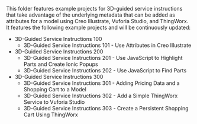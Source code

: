 This folder features example projects for 3D-guided service instructions that take advantage of the underlying metadata that can be added as attributes for a model using Creo Illustrate, Vuforia Studio, and ThingWorx. It features the following example projects and will be continuously updated:  
* 3D-Guided Service Instructions 100 
    - 3D-Guided Service Instructions 101 - Use Attributes in Creo Illustrate  
* 3D-Guided Service Instructions 200 
    - 3D-Guided Service Instructions 201 - Use JavaScript to Highlight Parts and Create Ionic Popups 
    - 3D-Guided Service Instructions 202 - Use JavaScript to Find Parts 
* 3D-Guided Service Instructions 300 
    - 3D-Guided Service Instructions 301 - Adding Pricing Data and a Shopping Cart to a Model 
    - 3D-Guided Service Instructions 302 - Add a Simple ThingWorx Service to Vuforia Studio  
    - 3D-Guided Service Instructions 303 - Create a Persistent Shopping Cart Using ThingWorx
